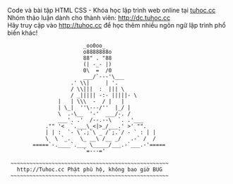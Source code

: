 Code và bài tập HTML CSS - Khóa học lập trình web online tại <a href="http://tuhoc.cc" target="_blank">tuhoc.cc</a>  
Nhóm thảo luận dành cho thành viên: <a href="http://dc.tuhoc.cc" target="_blank">http://dc.tuhoc.cc</a>  
Hãy truy cập vào <a href="http://tuhoc.cc" target="_blank">http://tuhoc.cc</a> để học thêm nhiều ngôn ngữ lập trình phổ biến khác!  



                            _oo0oo_
                            o8888888o
                            88" . "88
                            (| -_- |)
                            0\  =  /0
                            ___/`---'\___
                        .' \\|     | '.
                        / \\|||  :  ||| \
                        / _||||| -:- |||||- \
                    |   | \\\  -  / |   |
                    | \_|  ''\---/''  |_/ |
                    \  .-\__  '-'  ___/-. /
                    ___'. .'  /--.--\  `. .'___
                ."" '<  `.___\_<|>_/___.' >' "".
                | | :  `- \`.;`\ _ /`;.`/ - ` : | |
                \  \ `_.   \_ __\ /__ _/   .-` /  /
            =====`-.____`.___ \_____/___.-`___.-'=====
                            `=---='

     ~~~~~~~~~~~~~~~~~~~~~~~~~~~~~~~~~~~~~~~~~~~~~~~~~~
       http://Tuhoc.cc Phật phù hộ, không bao giờ BUG
     ~~~~~~~~~~~~~~~~~~~~~~~~~~~~~~~~~~~~~~~~~~~~~~~~~~
